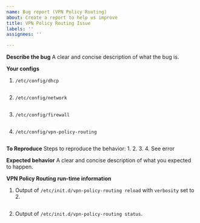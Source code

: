 ```yaml
---
name: Bug report (VPN Policy Routing)
about: Create a report to help us improve
title: VPN Policy Routing Issue
labels: ''
assignees: ''

---
```


**Describe the bug**
A clear and concise description of what the bug is.

**Your configs**
1. ```/etc/config/dhcp```
   ```sh

   ```
2. ```/etc/config/network```
   ```sh

   ```
3. ```/etc/config/firewall```
   ```sh

   ```
4. ```/etc/config/vpn-policy-routing```
   ```sh

   ```

**To Reproduce**
Steps to reproduce the behavior:
1. 
2. 
3. 
4. See error

**Expected behavior**
A clear and concise description of what you expected to happen.

**VPN Policy Routing run-time information**
1. Output of ```/etc/init.d/vpn-policy-routing reload``` with ```verbosity``` set to 2.
   ```sh

   ```
2. Output of ```/etc/init.d/vpn-policy-routing status```.
   ```sh

   ```
